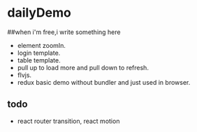 # dailyDemo
##when i'm free,i write something here

* element zoomIn.
* login template.
* table template.
* pull up to load more and pull down to refresh. 
* flvjs. 
* redux basic demo without bundler and just used in browser. 


## todo
* react router transition, react motion
